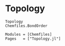 # Topology

```@docs
Topology
Chemfiles.BondOrder
```

```@autodocs
Modules = [Chemfiles]
Pages   = ["Topology.jl"]
```
